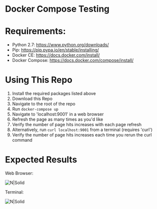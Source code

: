 # Docker Compose Testing

# Requirements:
  - Python 2.7: https://www.python.org/downloads/
  - Pip: https://pip.pypa.io/en/stable/installing/
  - Docker CE: https://docs.docker.com/install/
  - Docker Compose: https://docs.docker.com/compose/install/


# Using This Repo
1. Install the required packages listed above
2. Download this Repo
3. Navigate to the root of the repo
4. Run `docker-compose up`
5. Navigate to 'localhost:9001' in a web browser
6. Refresh the page as many times as you'd like
7. Verify the number of page hits increases with each page refresh
8. Alternatively, run `curl localhost:9001` from a terminal (requires 'curl')
9. Verify the number of page hits increases each time you rerun the curl command

# Expected Results

Web Browser:

![N|Solid](https://s3.amazonaws.com/gbruno-images/docker-compose-results-browser.png)

Terminal:

![N|Solid](https://s3.amazonaws.com/gbruno-images/docker-compose-results-terminal.png)

